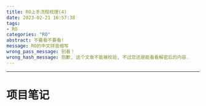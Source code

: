```yaml
---
title: RO上手流程梳理(4)
date: 2023-02-21 16:57:38
tags:
- RO
categories: "RO"
abstract: 不要看不要看!
message: RO的中文拼音缩写
wrong_pass_message: 别看！
wrong_hash_message: 抱歉, 这个文章不能被校验, 不过您还是能看看解密后的内容.
---
```


---

# 项目笔记 #
